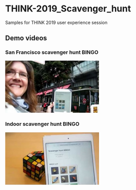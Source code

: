 # THINK-2019_Scavenger_hunt
Samples for THINK 2019 user experience session

## Demo videos

### San Francisco scavenger hunt BINGO

<a href="https://youtu.be/6yKptg4t37s" target="_other"><img src="https://github.com/spackows/THINK-2019_Scavenger_hunt/raw/master/thumbnail-san-fran.jpg" width="300px"/></a>

### Indoor scavenger hunt BINGO

<a href="https://youtu.be/1u2qe3pJCyw" target="_other"><img src="https://github.com/spackows/THINK-2019_Scavenger_hunt/raw/master/thumbnail-indoor.jpg" width="300px"/></a>
